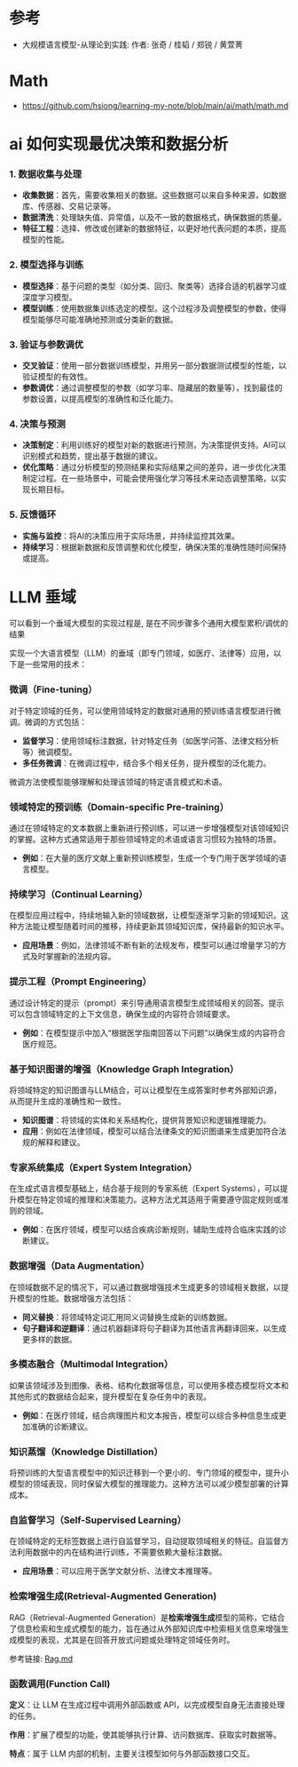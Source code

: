 
# 参考
+ 大规模语言模型-从理论到实践: 作者: 张奇 / 桂韬 / 郑锐 / 黄萱菁

# Math
+ https://github.com/hsiong/learning-my-note/blob/main/ai/math/math.md


# ai 如何实现最优决策和数据分析

### 1. 数据收集与处理

- **收集数据**：首先，需要收集相关的数据。这些数据可以来自多种来源，如数据库、传感器、交易记录等。
- **数据清洗**：处理缺失值、异常值，以及不一致的数据格式，确保数据的质量。
- **特征工程**：选择、修改或创建新的数据特征，以更好地代表问题的本质，提高模型的性能。

### 2. 模型选择与训练

- **模型选择**：基于问题的类型（如分类、回归、聚类等）选择合适的机器学习或深度学习模型。
- **模型训练**：使用数据集训练选定的模型。这个过程涉及调整模型的参数，使得模型能够尽可能准确地预测或分类新的数据。

### 3. 验证与参数调优

- **交叉验证**：使用一部分数据训练模型，并用另一部分数据测试模型的性能，以验证模型的有效性。
- **参数调优**：通过调整模型的参数（如学习率、隐藏层的数量等），找到最佳的参数设置，以提高模型的准确性和泛化能力。

### 4. 决策与预测

- **决策制定**：利用训练好的模型对新的数据进行预测，为决策提供支持。AI可以识别模式和趋势，提出基于数据的建议。
- **优化策略**：通过分析模型的预测结果和实际结果之间的差异，进一步优化决策制定过程。在一些场景中，可能会使用强化学习等技术来动态调整策略，以实现长期目标。

### 5. 反馈循环

- **实施与监控**：将AI的决策应用于实际场景，并持续监控其效果。
- **持续学习**：根据新数据和反馈调整和优化模型，确保决策的准确性随时间保持或提高。

# LLM 垂域
可以看到一个垂域大模型的实现过程是, 是在不同步骤多个通用大模型累积/调优的结果

实现一个大语言模型（LLM）的垂域（即专门领域，如医疗、法律等）应用，以下是一些常用的技术：

###  **微调（Fine-tuning）**

对于特定领域的任务，可以使用领域特定的数据对通用的预训练语言模型进行微调。微调的方式包括：

- **监督学习**：使用领域标注数据，针对特定任务（如医学问答、法律文档分析等）微调模型。
- **多任务微调**：在微调过程中，结合多个相关任务，提升模型的泛化能力。

微调方法使模型能够理解和处理该领域的特定语言模式和术语。

###  **领域特定的预训练（Domain-specific Pre-training）**

通过在领域特定的文本数据上重新进行预训练，可以进一步增强模型对该领域知识的掌握。这种方式通常适用于那些领域特定的术语或语言习惯较为独特的场景。

- **例如**：在大量的医疗文献上重新预训练模型，生成一个专门用于医学领域的语言模型。

###  **持续学习（Continual Learning）**

在模型应用过程中，持续地输入新的领域数据，让模型逐渐学习新的领域知识。这种方法能让模型随着时间的推移，持续更新其领域知识库，保持最新的知识水平。

- **应用场景**：例如，法律领域不断有新的法规发布，模型可以通过增量学习的方式及时掌握新的法规内容。

### **提示工程（Prompt Engineering）**

通过设计特定的提示（prompt）来引导通用语言模型生成领域相关的回答。提示可以包含领域特定的上下文信息，确保生成的内容符合领域要求。

- **例如**：在模型提示中加入“根据医学指南回答以下问题”以确保生成的内容符合医疗规范。

### **基于知识图谱的增强（Knowledge Graph Integration）**

将领域特定的知识图谱与LLM结合，可以让模型在生成答案时参考外部知识源，从而提升生成的准确性和一致性。

- **知识图谱**：将领域的实体和关系结构化，提供背景知识和逻辑推理能力。
- **应用**：例如在法律领域，模型可以结合法律条文的知识图谱来生成更加符合法规的解释和建议。

###  **专家系统集成（Expert System Integration）**

在生成式语言模型基础上，结合基于规则的专家系统（Expert Systems），可以提升模型在特定领域的推理和决策能力。这种方法尤其适用于需要遵守固定规则或准则的领域。

- **例如**：在医疗领域，模型可以结合疾病诊断规则，辅助生成符合临床实践的诊断建议。

###  **数据增强（Data Augmentation）**

在领域数据不足的情况下，可以通过数据增强技术生成更多的领域相关数据，以提升模型的性能。数据增强方法包括：

- **同义替换**：将领域特定词汇用同义词替换生成新的训练数据。
- **句子翻译和逆翻译**：通过机器翻译将句子翻译为其他语言再翻译回来，以生成更多样的数据。

###  **多模态融合（Multimodal Integration）**

如果该领域涉及到图像、表格、结构化数据等信息，可以使用多模态模型将文本和其他形式的数据结合起来，提升模型在复杂任务中的表现。

- **例如**：在医疗领域，结合病理图片和文本报告，模型可以综合多种信息生成更加准确的诊断建议。

### **知识蒸馏（Knowledge Distillation）**

将预训练的大型语言模型中的知识迁移到一个更小的、专门领域的模型中，提升小模型的领域表现，同时保留大模型的推理能力。这种方法可以减少模型部署的计算成本。

### **自监督学习（Self-Supervised Learning）**

在领域特定的无标签数据上进行自监督学习，自动提取领域相关的特征。自监督方法利用数据中的内在结构进行训练，不需要依赖大量标注数据。

- **应用场景**：可以应用于医学文献分析、法律文本推理等。

### 检索增强生成(Retrieval-Augmented Generation)

RAG（Retrieval-Augmented Generation）是**检索增强生成**模型的简称，它结合了信息检索和生成式模型的能力，旨在通过从外部知识库中检索相关信息来增强生成模型的表现，尤其是在回答开放式问题或处理特定领域任务时。

参考链接: [Rag.md](Rag.md)

### 函数调用(Function Call)

**定义**：让 LLM 在生成过程中调用外部函数或 API，以完成模型自身无法直接处理的任务。

**作用**：扩展了模型的功能，使其能够执行计算、访问数据库、获取实时数据等。

**特点**：属于 LLM 内部的机制，主要关注模型如何与外部函数接口交互。
